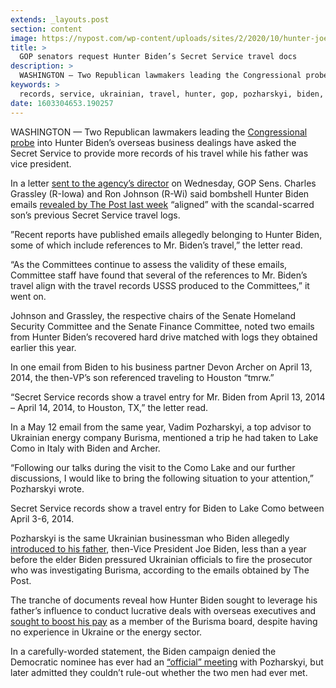 ```yaml
--- 
extends: _layouts.post 
section: content 
image: https://nypost.com/wp-content/uploads/sites/2/2020/10/hunter-joe-biden-2.jpg?quality=90&strip=all&w=1200 
title: > 
  GOP senators request Hunter Biden’s Secret Service travel docs 
description: > 
  WASHINGTON — Two Republican lawmakers leading the Congressional probe into Hunter Biden’s overseas business dealings have asked the Secret Service to provide more records of his travel while his father was vice president.Charles Grassley (R-Iowa) and Ron Johnson (R-Wi) said bombshell Hunter Biden emails revealed by The Post last week “aligned” with the scandal-scarred son’s previous Secret Service travel logs.”Recent reports have published emails allegedly belonging to Hunter Biden, some of which include references to Mr. Biden’s travel,” the letter read.“As the Committees continue to assess the validity of these emails, Committee staff have found that several of the references to Mr. Biden’s travel align with the travel records USSS produced to the Committees,” it went on.Secret Service records show a travel entry for Biden to Lake Como between April 3-6, 2014. 
keywords: > 
  records, service, ukrainian, travel, hunter, gop, pozharskyi, biden, secret, mr, docs, emails, bidens, senators, request 
date: 1603304653.190257 
--- 
```

<div><p>WASHINGTON &#8212; Two Republican lawmakers leading the <a href="https://nypost.com/2020/10/21/biden-sen-johnson-should-be-ashamed-for-alleged-corruption-probe/" rel="noopener noreferrer" target="_blank">Congressional probe</a> into Hunter Biden&#8217;s overseas business dealings have asked the Secret Service to provide more records of his travel while his father was vice president.</p>
<p>In a letter <a href="https://www.grassley.senate.gov/sites/default/files/2020-10-20%20CEG%20RHJ%20to%20Secret%20Service%20%28Hunter%20Biden%20Travel%20Records%20Follow-Up%29%20.pdf" target="_blank" rel="noopener noreferrer">sent to the agency&#8217;s director</a> on Wednesday, GOP Sens. Charles Grassley (R-Iowa) and Ron Johnson (R-Wi) said bombshell Hunter Biden emails <a href="https://nypost.com/2020/10/14/email-reveals-how-hunter-biden-introduced-ukrainian-biz-man-to-dad/">revealed by The Post last week</a> &#8220;aligned&#8221; with the scandal-scarred son&#8217;s previous Secret Service travel logs.</p>
<p>&#8221;Recent reports have published emails allegedly belonging to Hunter Biden, some of which include references to Mr. Biden&#8217;s travel,&#8221; the letter read.</p>
<p>&#8220;As the Committees continue to assess the validity of these emails, Committee staff have found that several of the references to Mr. Biden&#8217;s travel align with the travel records USSS produced to the Committees,&#8221; it went on.</p>
<p>Johnson and Grassley, the respective chairs of the Senate Homeland Security Committee and the Senate Finance Committee, noted two emails from Hunter Biden&#8217;s recovered hard drive matched with logs they obtained earlier this year.</p>
<p>In one email from Biden to his business partner Devon Archer on April 13, 2014, the then-VP&#8217;s son referenced traveling to Houston &#8220;tmrw.&#8221;</p>
<p>&#8220;Secret Service records show a travel entry for Mr. Biden from April 13, 2014 &#8211; April 14, 2014, to Houston, TX,&#8221; the letter read.</p>
<p>In a May 12 email from the same year, Vadim Pozharskyi, a top advisor to Ukrainian energy company Burisma, mentioned a trip he had taken to Lake Como in Italy with Biden and Archer.</p>
<p>&#8220;Following our talks during the visit to the Como Lake&#160;and our further discussions, I would like to bring the following situation to your attention,&#8221; Pozharskyi wrote.</p>
<p>Secret Service records show a travel entry for Biden to Lake Como between April 3-6, 2014.</p>
<p>Pozharskyi is the same Ukrainian businessman who Biden allegedly <a href="https://nypost.com/2020/10/14/email-reveals-how-hunter-biden-introduced-ukrainian-biz-man-to-dad/" rel="noopener noreferrer" target="_blank">introduced to his father</a>, then-Vice President Joe Biden, less than a year before the elder Biden pressured Ukrainian officials to fire the prosecutor who was investigating Burisma, according to the emails obtained by The Post.</p>
<p>The tranche of documents reveal how Hunter Biden sought to leverage his father&#8217;s influence to conduct lucrative deals with overseas executives and <a href="https://nypost.com/2020/10/14/hunter-biden-emails-show-leveraging-connections-with-dad-to-boost-burisma-pay/" rel="noopener noreferrer" target="_blank">sought to boost his pay</a> as a member of the Burisma board, despite having no experience in Ukraine or the energy sector.</p>
<p>In a carefully-worded statement, the Biden campaign denied the Democratic nominee has ever had an <a href="https://nypost.com/2020/10/14/biden-campaign-says-burisma-meeting-not-on-official-schedule/" rel="noopener noreferrer" target="_blank">&#8220;official&#8221; meeting</a> with Pozharskyi, but later admitted they couldn&#8217;t rule-out whether the two men had ever met.</p>
			</div>